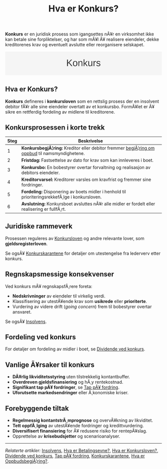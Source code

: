 ﻿---
title: "Hva er Konkurs?"
meta_title: "Hva er Konkurs?"
meta_description: '**Konkurs** er en juridisk prosess som igangsettes nÃ¥r en virksomhet ikke kan betale sine forpliktelser, og har som mÃ¥l Ã¥ realisere eiendeler, dekke kreditor...'
slug: konkurs
type: blog
layout: pages/single
---

**Konkurs** er en juridisk prosess som igangsettes nÃ¥r en virksomhet ikke kan betale sine forpliktelser, og har som mÃ¥l Ã¥ realisere eiendeler, dekke kreditorenes krav og eventuelt avslutte eller reorganisere selskapet.

![Konkurs Oversikt](konkurs-image.svg)

## Hva er Konkurs?
**Konkurs** defineres i **konkursloven** som en rettslig prosess der en insolvent debitor fÃ¥r alle sine eiendeler overtatt av et konkursbo. FormÃ¥let er Ã¥ sikre en rettferdig fordeling av midlene til kreditorene.

## Konkursprosessen i korte trekk

| Steg | Beskrivelse                                                                                          |
|------|------------------------------------------------------------------------------------------------------|
| 1    | **KonkursbegjÃ¦ring:** Kreditor eller debitor fremmer [begjÃ¦ring om oppbud](/blogs/regnskap/oppbudsbegjering "Hva er OppbudsbegjÃ¦ring? Guide til konkursbegjÃ¦ring i norsk regnskap") til namsmyndighetene. |
| 2    | **Fristdag:** Fastsettelse av dato for krav som kan innleveres i boet.                              |
| 3    | **Konkursbo:** En bobestyrer overtar forvaltning og realisasjon av debitors eiendeler.              |
| 4    | **Kreditorvarsel:** Kreditorer varsles om kravfrist og fremmer sine fordringer.                      |
| 5    | **Fordeling:** Disponering av boets midler i henhold til prioriteringsrekkefÃ¸lge i konkursloven.     |
| 6    | **Avslutning:** Konkursboet avsluttes nÃ¥r alle midler er fordelt eller realisering er fullfÃ¸rt.     |

## Juridiske rammeverk
Prosessen reguleres av [Konkursloven](/blogs/regnskap/hva-er-konkursloven "Hva er Konkursloven? Oversikt og viktige bestemmelser") og andre relevante lover, som **gjeldsregisterloven**.

Se ogsÃ¥ [Konkurskarantene](/blogs/regnskap/konkurskarantene "Hva er Konkurskarantene? Betingelser, Varighet og Konsekvenser") for detaljer om utestengelse fra lederverv etter konkurs.

## Regnskapsmessige konsekvenser
Ved konkurs mÃ¥ regnskapsfÃ¸rere foreta:
- **Nedskrivninger** av eiendeler til virkelig verdi.
- Klassifisering av utestÃ¥ende krav som **usikrede** eller **prioriterte**.
- Vurdering av videre drift (*going concern*) frem til bobestyrer overtar ansvaret.

Se ogsÃ¥ [Insolvens](/blogs/regnskap/insolvens "Hva er Insolvens? Definisjon, Ã…rsaker og Behandling").

## Fordeling ved konkurs
For detaljer om fordeling av midler i boet, se [Dividende ved konkurs](/blogs/regnskap/dividende-ved-konkurs "Dividende ved konkurs: PrioriteringsrekkefÃ¸lge og fordeling av utbytte i konkursbo").

## Vanlige Ã¥rsaker til konkurs
* **DÃ¥rlig likviditetsstyring** uten tilstrekkelig kontantbuffer.
* **Overdreven gjeldsfinansiering** og hÃ¸y rentekostnad.
* **Signifikant tap pÃ¥ fordringer**, se [Tap pÃ¥ fordring](/blogs/regnskap/tap-pa-fordring "Tap pÃ¥ fordring i regnskap og konkurs").
* **Uforutsette markedsendringer** eller Ã¸konomiske kriser.

## Forebyggende tiltak
* **Regelmessig kontantstrÃ¸mprognose** og overvÃ¥kning av likviditet.
* **Tett oppfÃ¸lging** av utestÃ¥ende fordringer og kredittvurdering.
* **Diversifisert finansiering** for Ã¥ redusere risiko for rentepÃ¥slag.
* Opprettelse av **krisebudsjetter** og scenarioanalyser.

---

*Relaterte artikler:* [Insolvens](/blogs/regnskap/insolvens "Hva er Insolvens? Definisjon, Ã…rsaker og Behandling"), [Hva er Betalingsevne?](/blogs/regnskap/hva-er-betalingsevne "Hva er Betalingsevne? Analyse av Likviditet og Stabilitet"), [Hva er Konkursloven?](/blogs/regnskap/hva-er-konkursloven "Hva er Konkursloven? Oversikt og viktige bestemmelser"), [Dividende ved konkurs](/blogs/regnskap/dividende-ved-konkurs "Dividende ved konkurs: PrioriteringsrekkefÃ¸lge og fordeling av utbytte i konkursbo"), [Tap pÃ¥ fordring](/blogs/regnskap/tap-pa-fordring "Tap pÃ¥ fordring i regnskap og konkurs"), [Konkurskarantene](/blogs/regnskap/konkurskarantene "Hva er Konkurskarantene? Betingelser, Varighet og Konsekvenser"), [Hva er OppbudsbegjÃ¦ring?](/blogs/regnskap/oppbudsbegjering "Hva er OppbudsbegjÃ¦ring? Guide til konkursbegjÃ¦ring i norsk regnskap").



